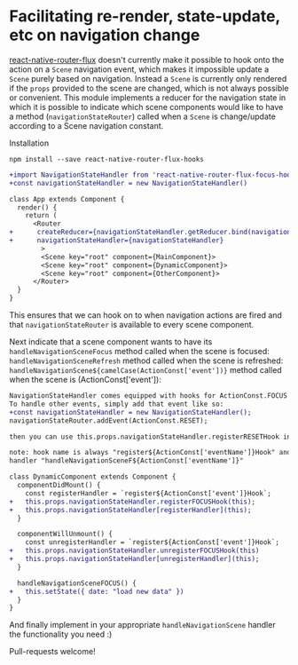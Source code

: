 # Facilitating re-render, state-update, etc on navigation change 

[react-native-router-flux](https://github.com/aksonov/react-native-router-flux)
doesn't currently make it possible to hook onto the action on a `Scene` 
navigation event, which makes it impossible update a `Scene` purely based on
navigation. Instead a `Scene` is currently only rendered if the `props`
provided to the scene are changed, which is not always possible or convenient.
This module implements a reducer for the navigation state in which it is
possible to indicate which scene components would like to have a method
(`navigationStateRouter`) called when a `Scene` is change/update according to a Scene navigation constant.

Installation

    npm install --save react-native-router-flux-hooks


```diff
+import NavigationStateHandler from 'react-native-router-flux-focus-hook'
+const navigationStateHandler = new NavigationStateHandler()

class App extends Component {
  render() {
    return (
      <Router 
+      createReducer={navigationStateHandler.getReducer.bind(navigationStateHandler)} 
+      navigationStateHandler={navigationStateHandler}
        >
        <Scene key="root" component={MainComponent}>
        <Scene key="root" component={DynamicComponent}>
        <Scene key="root" component={OtherComponent}>
      </Router>
  }
}
```

This ensures that we can hook on to when navigation actions are fired and
that `navigationStateRouter` is available to every scene component.

Next indicate that a scene component wants to have its
`handleNavigationSceneFocus` method called when the scene is focused:
`handleNavigationSceneRefresh` method called when the scene is refreshed:
`handleNavigationScene${camelCase(ActionConst['event'])}` method called when the scene is (ActionConst['event']):

```diff
NavigationStateHandler comes equipped with hooks for ActionConst.FOCUS and ActionConst.REFRESH.
To handle other events, simply add that event like so: 
+const navigationStateHandler = new NavigationStateHandler();
navigationStateRouter.addEvent(ActionConst.RESET);

then you can use this.props.navigationStateHandler.registerRESETHook in your component..

note: hook name is always "register${ActionConst['eventName']}Hook" and
handler "handleNavigationSceneF${ActionConst['eventName']}"
```

```diff
class DynamicComponent extends Component {
  componentDidMount() {
    const registerHandler = `register${ActionConst['event']}Hook`; 
+   this.props.navigationStateHandler.registerFOCUSHook(this);
+   this.props.navigationStateHandler[registerHandler](this);
  }

  componentWillUnmount() {
    const unregisterHandler = `register${ActionConst['event']}Hook`; 
+   this.props.navigationStateHandler.unregisterFOCUSHook(this)
+   this.props.navigationStateHandler[unregisterHandler](this);
  }

  handleNavigationSceneFOCUS() {
+   this.setState({ date: "load new data" })
  }
}
```

And finally implement in your appropriate `handleNavigationScene` handler the functionality you need :)

Pull-requests welcome!
